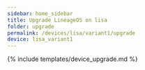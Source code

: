 ```yaml
---
sidebar: home_sidebar
title: Upgrade LineageOS on lisa
folder: upgrade
permalink: /devices/lisa/variant1/upgrade
device: lisa_variant1
---
```

{% include templates/device_upgrade.md %}
